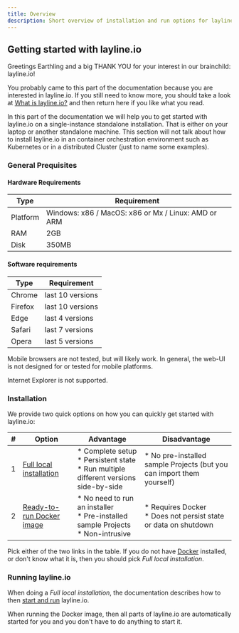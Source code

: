 ```yaml
---
title: Overview
description: Short overview of installation and run options for layline.io.
---
```


## Getting started with layline.io

Greetings Earthling and a big THANK YOU for your interest in our brainchild: layline.io!

You probably came to this part of the documentation because you are interested in layline.io. If you still need to know more, you should take a look
at [What is layline.io?](../concept/introduction) and then return here if you like what you read.

In this part of the documentation we will help you to get started with layline.io on a single-instance standalone installation. That is either on your laptop or another standalone machine. This
section will not talk about how to install layline.io in an container orchestration environment such as Kubernetes or in a distributed Cluster (just to name some examples).

### General Prequisites

#### Hardware Requirements

| Type     | Requirement                                         |
|----------|-----------------------------------------------------|
| Platform | Windows: x86 / MacOS: x86 or Mx / Linux: AMD or ARM |
| RAM      | 2GB                                                 |
| Disk     | 350MB                                               |

#### Software requirements

| Type    | Requirement      |
|---------|------------------|
| Chrome  | last 10 versions |
| Firefox | last 10 versions |
| Edge    | last 4 versions  |
| Safari  | last 7 versions  |
| Opera   | last 5  versions |

Mobile browsers are not tested, but will likely work. In general, the web-UI is not designed for or tested for mobile platforms.

Internet Explorer is not supported.

### Installation

We provide two quick options on how you can quickly get started with layline.io:

| # | Option                                      | Advantage                                                                                    | Disadvantage                                                          |
|---|---------------------------------------------|----------------------------------------------------------------------------------------------|-----------------------------------------------------------------------|
| 1 | [Full local installation](install-local)    | * Complete setup<br />* Persistent state<br />* Run multiple different versions side-by-side | * No pre-installed sample Projects (but you can import them yourself) |
| 2 | [Ready-to-run Docker image](install-docker) | * No need to run an installer<br />* Pre-installed sample Projects<br />* Non-intrusive      | * Requires Docker<br />* Does not persist state or data on shutdown   |

Pick either of the two links in the table. If you do not have [Docker](https://docs.docker.com/get-docker/) installed, or don't know what it is, then you should pick *Full local installation*.

### Running layline.io

When doing a *Full local installation*, the documentation describes how to then [start and run](install-local#starting-everything) layline.io.

When running the Docker image, then all parts of layline.io are automatically started for you and you don't have to do anything to start it.


